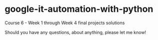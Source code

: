 
# google-it-automation-with-python

Course 6 - Week 1 through Week 4 final projects solutions

Should you have any questions, about anything, please let me know!
